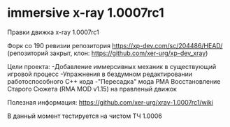 # immersive x-ray 1.0007rc1
Правки движка x-ray 1.0007rc1

Форк со 190 ревизии репозитория https://xp-dev.com/sc/204486/HEAD/ (репозиторий закрыт, клон: https://github.com/xer-urg/xp-dev_xray)

Цели проекта:
-Добавление иммерсивных механик в существующий игровой процесс
-Упражнения в бездумном редактировании работоспособного C++ кода
-"Пересадка" мода РМА Восстановление Старого Сюжета (RMA MOD v1.15) на правленый движок

Полезная информация:
https://github.com/xer-urg/xray-1.0007rc1/wiki

В данный момент тестируется на чистом ТЧ 1.0006
